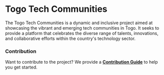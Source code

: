 # Togo Tech Communities
The Togo Tech Communities is a dynamic and inclusive project aimed at showcasing the vibrant and emerging tech communities in Togo. It seeks to provide a platform that celebrates the diverse range of talents, innovations, and collaborative efforts within the country's technology sector.

### Contribution
Want to contribute to the project? We provide a **[Contribution Guide](https://github.com/shakiroye/tgTech-communities/blob/main/CONTRIBUTING.md)** to help you get started.
